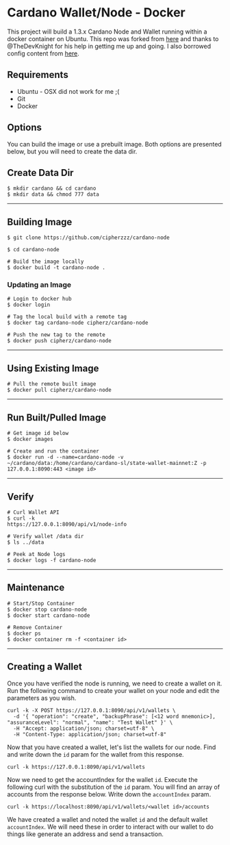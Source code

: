 # Cardano Wallet/Node - Docker

This project will build a 1.3.x Cardano Node and Wallet running within a docker container on Ubuntu. This repo was forked from [here](https://github.com/TheDevKnight/cardano-sl-wallet) and thanks to @TheDevKnight for his help in getting me up and going. I also borrowed config content from [here](https://github.com/EmurgoVN/cardano_docker).

## Requirements
- Ubuntu - OSX did not work for me ;(
- Git
- Docker

## Options
You can build the image or use a prebuilt image. Both options are presented below, but you will need to create the data dir.

## Create Data Dir
```
$ mkdir cardano && cd cardano
$ mkdir data && chmod 777 data
```

***

## Building Image

```
$ git clone https://github.com/cipherzzz/cardano-node

$ cd cardano-node

# Build the image locally
$ docker build -t cardano-node .
```

###  Updating an Image
```
# Login to docker hub
$ docker login

# Tag the local build with a remote tag
$ docker tag cardano-node cipherz/cardano-node

# Push the new tag to the remote
$ docker push cipherz/cardano-node
```

***

## Using Existing Image

```
# Pull the remote built image
$ docker pull cipherz/cardano-node
```

***

## Run Built/Pulled Image
```
# Get image id below
$ docker images

# Create and run the container
$ docker run -d --name=cardano-node -v ~/cardano/data:/home/cardano/cardano-sl/state-wallet-mainnet:Z -p 127.0.0.1:8090:443 <image id>
```
***

## Verify

```
# Curl Wallet API 
$ curl -k 
https://127.0.0.1:8090/api/v1/node-info

# Verify wallet /data dir
$ ls ../data

# Peek at Node logs
$ docker logs -f cardano-node
```

***

## Maintenance

```
# Start/Stop Container
$ docker stop cardano-node
$ docker start cardano-node

# Remove Container
$ docker ps
$ docker container rm -f <container id>
```

***

## Creating a Wallet

Once you have verified the node is running, we need to create a wallet on it. Run the following command to create your wallet on your node and edit the parameters as you wish.

```
curl -k -X POST https://127.0.0.1:8090/api/v1/wallets \
  -d '{ "operation": "create", "backupPhrase": [<12 word mnemonic>], "assuranceLevel": "normal", "name": "Test Wallet" }' \
  -H "Accept: application/json; charset=utf-8" \
  -H "Content-Type: application/json; charset=utf-8"
```

Now that you have created a wallet, let's list the wallets for our node. Find and write down the `id` param for the wallet from this response.

```
curl -k https://127.0.0.1:8090/api/v1/wallets
```

Now we need to get the accountIndex for the wallet `id`. Execute the following curl with the substitution of the `id` param. You will find an array of accounts from the response below. Write down the `accountIndex` param.

```
curl -k https://localhost:8090/api/v1/wallets/<wallet id>/accounts
```

We have created a wallet and noted the wallet `id` and the default wallet `accountIndex`. We will need these in order to interact with our wallet to do things like generate an address and send a transaction.
